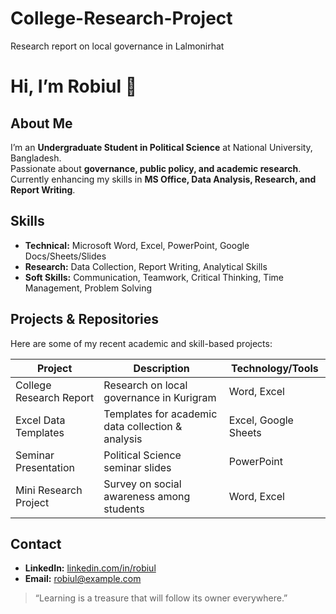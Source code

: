 # College-Research-Project
Research report on local governance in Lalmonirhat
# Hi, I’m Robiul 👋

## About Me
I’m an **Undergraduate Student in Political Science** at National University, Bangladesh.  
Passionate about **governance, public policy, and academic research**.  
Currently enhancing my skills in **MS Office, Data Analysis, Research, and Report Writing**.

## Skills
- **Technical:** Microsoft Word, Excel, PowerPoint, Google Docs/Sheets/Slides  
- **Research:** Data Collection, Report Writing, Analytical Skills  
- **Soft Skills:** Communication, Teamwork, Critical Thinking, Time Management, Problem Solving

## Projects & Repositories
Here are some of my recent academic and skill-based projects:

| Project | Description | Technology/Tools |
|---------|------------|----------------|
| College Research Report | Research on local governance in Kurigram | Word, Excel |
| Excel Data Templates | Templates for academic data collection & analysis | Excel, Google Sheets |
| Seminar Presentation | Political Science seminar slides | PowerPoint |
| Mini Research Project | Survey on social awareness among students | Word, Excel |

## Contact
- **LinkedIn:** [linkedin.com/in/robiul](https://linkedin.com/in/robiul)  
- **Email:** robiul@example.com  

> “Learning is a treasure that will follow its owner everywhere.”  
